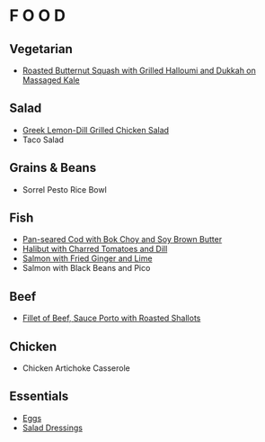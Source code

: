 # F O O D

## Vegetarian
* [Roasted Butternut Squash with Grilled Halloumi and Dukkah on Massaged Kale](food/roasted-butternut-squash-with-grilled-halloumi-and-dukkah-on-massaged-kale)

## Salad
* [Greek Lemon-Dill Grilled Chicken Salad](food/greek-lemon-dill-grilled-chicken-salad)
* Taco Salad

## Grains & Beans
* Sorrel Pesto Rice Bowl

## Fish
* [Pan-seared Cod with Bok Choy and Soy Brown Butter](food/pan-seared-cod-with-bok-choy-and-soy-brown-butter)
* [Halibut with Charred Tomatoes and Dill](food/halibut-with-charred-tomatoes-and-dill)
* [Salmon with Fried Ginger and Lime](food/salmon-with-fried-ginger-and-lime)
* Salmon with Black Beans and Pico

## Beef
* [Fillet of Beef, Sauce Porto with Roasted Shallots](food/fillet-of-beef-sauce-porto-with-roasted-shallots)

## Chicken
* Chicken Artichoke Casserole

## Essentials
* [Eggs](food/eggs)
* [Salad Dressings](food/salad-dressings)
